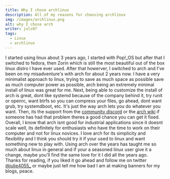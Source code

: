 ```yaml
---
title: Why I chose archlinux
description: All of my reasons for choosing archlinux
img: /images/archlinux.png
alt: why I chose arch
writer: juls07
tags:
  - Linux
  - archlinux
---
```


I started using linux about 3 years ago, I started with Pop!_OS but after that I switched to fedora, then Zorin which is still the most beautiful out of the box linux distro I have ever used. After that howerver, I switched to arch and I've been on my misadventure's with arch for about 2 years now. I have a very minimalist approach to linux, trying to save as much space as possible save as much computer power as possible, arch being an extremely minimal install of linux was great for me. Next, being able to customize the install of arch is great, dont like systemd because of the company behind it, try runit or openrc, want btrfs so you can compress your files, go ahead, dont want grub, try systemdboot, etc. It's just the way arch lets you do whatever you want. Then, its the support from the [community discord](https://discord.gg/3m6dbPR) or the [arch wiki](https://wiki.archlinux.org/title/Main_page) if someone has had that problem theres a good chance you can get it fixed.
<br class="article"/>
Overall, I know that arch isnt good for industrial applications since it doesnt scale well, its definitely for enthusiasts who have the time to work on their computer and not for linux novices. I love arch for its simplicity and flexibility and I think you should try it if your used to linux and want something new to play with. Using arch over the years has taught me so much about linux in general and if your a seasoned linux user give it a change, maybe you'll find the same love for it I did all the years ago.
<br class="article"/>
Thanks for reading, if you liked it go ahead and follow me on twitter [@julie4055_](https://twitter.com/julie4055_) or maybe just tell me how bad I am at making banners for my blogs, peace.
